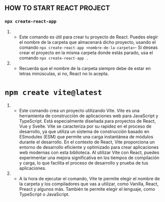 ## **HOW TO START REACT PROJECT**


### **`npx create-react-app`**

1. - Este comando es útil para crear tu proyecto de React.
Puedes elegir el nombre de la carpeta que almacenará dicho proyecto, usando el comando `npx create-react-app <nombre-de-la-carpeta>`-
Si deseas crear el proyecto en la misma carpeta donde estás parado, usa el comando `npx create-react-app .`

2. - Recuerda que el nombre de la carpeta siempre debe de estar en letras minúsculas, si no, React no lo acepta.


# **`npm create vite@latest`**

1. - Este comando crea un proyecto utilizando Vite.
Vite es una herramienta de construcción de aplicaciones web para JavaScript y TypeScript. Está especialmente diseñada para proyectos de React, Vue y Svelte. Vite se caracteriza por su rapidez en el proceso de desarrollo, ya que utiliza un sistema de construcción basado en ESmodules (ESM) que permite una carga instantánea de módulos durante el desarrollo.
En el contexto de React, Vite proporciona un entorno de desarrollo eficiente y optimizado para crear aplicaciones web modernas con esta biblioteca. Al utilizar Vite con React, puedes experimentar una mejora significativa en los tiempos de compilación y carga, lo que facilita el proceso de desarrollo y prueba de tus aplicaciones.

2. - A la hora de ejecutar el comando, Vite te permite elegir el nombre de la carpeta y los compiladores que vas a utilizar, como Vanilla, React, Preact y algunos más. También te permite elegir el lenguaje, como TypeScript o JavaScript.

